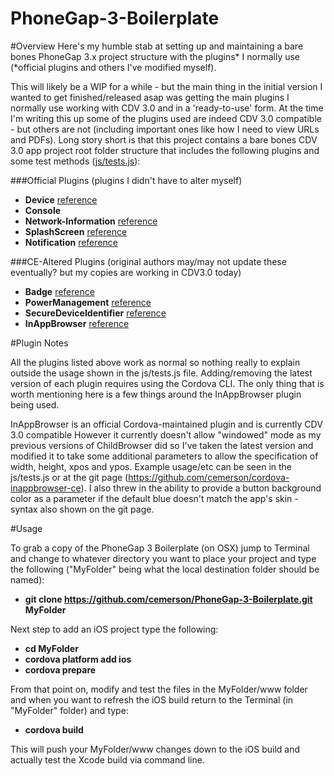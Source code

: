 PhoneGap-3-Boilerplate
======================

#Overview
Here's my humble stab at setting up and maintaining a bare bones PhoneGap 3.x project structure with the plugins* I normally use (*official plugins and others I've modified myself). 

This will likely be a WIP for a while - but the main thing in the initial version I wanted to get finished/released asap was getting the main plugins I normally use working with CDV 3.0 and in a 'ready-to-use' form. At the time I'm writing this up some of the plugins used are indeed CDV 3.0 compatible - but others are not (including important ones like how I need to view URLs and PDFs). Long story short is that this project contains a bare bones CDV 3.0 app project root folder structure that includes the following plugins and some test methods ([js/tests.js](https://github.com/cemerson/PhoneGap-3-Boilerplate/blob/master/js/tests.js)):

###Official Plugins 
(plugins I didn't have to alter myself)
- **Device** [reference](http://docs.phonegap.com/en/3.0.0/cordova_device_device.md.html#Device)
- **Console** 
- **Network-Information** [reference](http://docs.phonegap.com/en/3.0.0/cordova_connection_connection.md.html#Connection)
- **SplashScreen** [reference](http://docs.phonegap.com/en/3.0.0/cordova_splashscreen_splashscreen.md.html#Splashscreen)
- **Notification** [reference](http://docs.phonegap.com/en/3.0.0/cordova_notification_notification.md.html#Notification)

###CE-Altered Plugins 
(original authors may/may not update these eventually? but my copies are working in CDV3.0 today)
- **Badge** [reference](https://github.com/cemerson/cordova-badge)
- **PowerManagement** [reference](https://github.com/cemerson/cordova-powermanagement)
- **SecureDeviceIdentifier** [reference](https://github.com/cemerson/cordova-securedeviceidentifier)
- **InAppBrowser** [reference](https://github.com/cemerson/cordova-inappbrowser-ce)


#Plugin Notes

All the plugins listed above work as normal so nothing really to explain outside the usage shown in the js/tests.js file. Adding/removing the latest version of each plugin requires using the Cordova CLI. The only thing that is worth mentioning here is a few things around the InAppBrowser plugin being used. 

InAppBrowser is an official Cordova-maintained plugin and is currently CDV 3.0 compatible
However it currently doesn't allow "windowed" mode as my previous versions of ChildBrowser did so I've taken the latest version and modified it to take some additional parameters to allow the specification of width, height, xpos and ypos. Example usage/etc can be seen in the js/tests.js or at the git page (https://github.com/cemerson/cordova-inappbrowser-ce).
I also threw in the ability to provide a button background color as a parameter if the default blue doesn't match the app's skin - syntax also shown on the git page.


#Usage

To grab a copy of the PhoneGap 3 Boilerplate (on OSX) jump to Terminal and change to whatever directory you want to place your project and type the following ("MyFolder" being what the local destination folder should be named): 

- **git clone https://github.com/cemerson/PhoneGap-3-Boilerplate.git MyFolder**

Next step to add an iOS project type the following:
- **cd MyFolder**
- **cordova platform add ios**
- **cordova prepare**

From that point on, modify and test the files in the MyFolder/www folder and when you want to refresh the iOS build return to the Terminal (in "MyFolder" folder) and type:

- **cordova build**

This will push your MyFolder/www changes down to the iOS build and actually test the Xcode build via command line.
